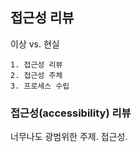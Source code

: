 ## 접근성 리뷰

이상 vs. 현실<br />

```
1. 접근성 리뷰
2. 접근성 주체
3. 프로세스 수립
```

### 접근성(accessibility) 리뷰

너무나도 광범위한 주제. 접근성.<br />
